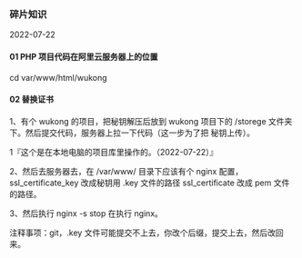 ### 碎片知识

2022-07-22

#### 01 PHP 项目代码在阿里云服务器上的位置

cd var/www/html/wukong

#### 02 替换证书

1、有个 wukong 的项目，把秘钥解压后放到 wukong 项目下的  /storege 文件夹下。然后提交代码，服务器上拉一下代码（这一步为了把 秘钥上传）。

1『这个是在本地电脑的项目库里操作的。（2022-07-22）』

2、然后去服务器去，在 /var/www/ 目录下应该有个 nginx 配置，ssl_certificate_key 改成秘钥用 .key 文件的路径
ssl_certificate 改成 pem 文件的路径。

3、然后执行 nginx -s stop 在执行 nginx。

注释事项：git，.key 文件可能提交不上去，你改个后缀，提交上去，然后改回来。



